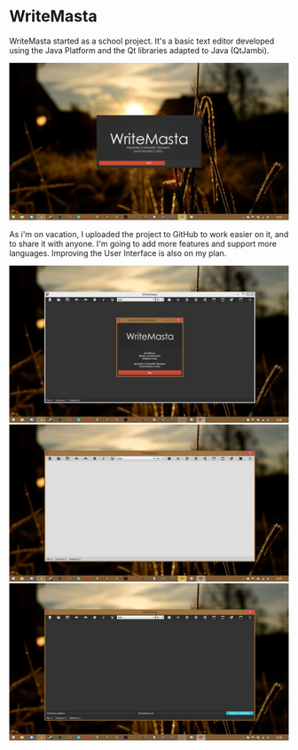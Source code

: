 WriteMasta
==========

WriteMasta started as a school project. It's a basic text editor developed using the Java Platform and the Qt libraries adapted to Java (QtJambi).

![ScreenShot](screenshots/loading_dark.png)

As i'm on vacation, I uploaded the project to GitHub to work easier on it, and to share it with anyone. I'm going to add more features and support more languages. Improving the User Interface is also on my plan.

![ScreenShot](screenshots/about_dark.png)
![ScreenShot](screenshots/main_light.png)
![ScreenShot](screenshots/find_replace_dark.png)
